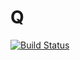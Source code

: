 # Q
[![Build Status](https://travis-ci.org/NerdWalletOSS/Q.svg?branch=dev)](https://travis-ci.org/NerdWalletOSS/Q)
